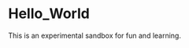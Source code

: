 # Hello_World
<!DOCTYPE html>
<html>
    <head>
        <title>Hello World</title>
    </head>
    <body>
        <p>This is an experimental sandbox for fun and learning.</p>
    </body>
</html>
